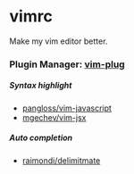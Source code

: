 # vimrc

Make my vim editor better.

### Plugin Manager: [vim-plug](https://github.com/junegunn/vim-plug)

##### Syntax highlight

- [pangloss/vim-javascript](https://github.com/pangloss/vim-javascript)
- [mgechev/vim-jsx](https://github.com/mxw/vim-jsx)

##### Auto completion

- [raimondi/delimitmate](https://github.com/Raimondi/delimitMate)
